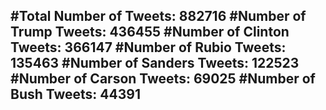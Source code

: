#Total Number of Tweets: 882716 
#Number of Trump Tweets: 436455
#Number of Clinton Tweets: 366147
#Number of Rubio Tweets: 135463
#Number of Sanders Tweets: 122523
#Number of Carson Tweets: 69025
#Number of Bush Tweets: 44391
---
